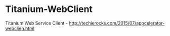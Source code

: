 # Titanium-WebClient
Titanium Web Service Client - http://techierocks.com/2015/07/appcelerator-webclien.html
